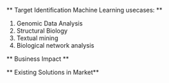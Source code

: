 ** Target Identification Machine Learning usecases: **

1. Genomic Data Analysis
2. Structural Biology
3. Textual mining
4. Biological network analysis

** Business Impact **

** Existing Solutions in Market** 
